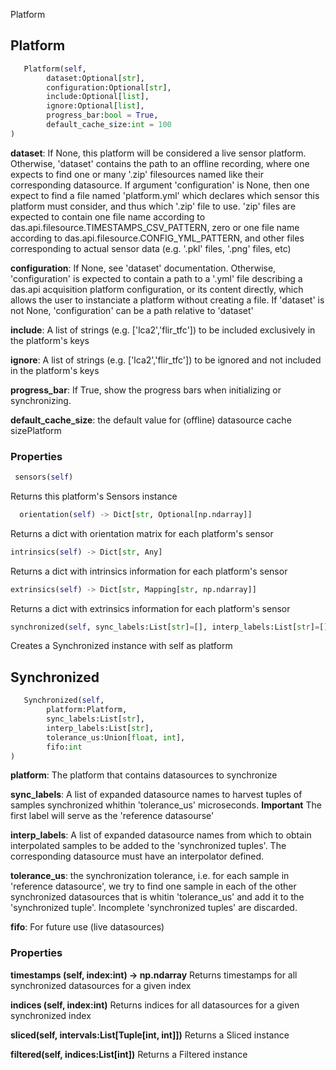
        
Platform

## Platform
```python
   Platform(self, 
	    dataset:Optional[str], 
	    configuration:Optional[str], 
	    include:Optional[list], 
	    ignore:Optional[list], 
	    progress_bar:bool = True, 
	    default_cache_size:int = 100
)
```

**dataset**: If None, this platform will be considered a live sensor platform. Otherwise, 'dataset' contains the path to an offline recording, where one expects to find one or many '.zip' filesources named like their corresponding datasource. If argument 'configuration' is None, then one expect to find a file named 'platform.yml' which declares which sensor this platform must consider, and thus which '.zip' file to use. 'zip' files are expected to contain one file name according to das.api.filesource.TIMESTAMPS_CSV_PATTERN, zero or one file name according to das.api.filesource.CONFIG_YML_PATTERN, and other files corresponding to actual sensor data (e.g. '.pkl' files, '.png' files, etc)

**configuration**: If None, see 'dataset' documentation. Otherwise, 'configuration' is expected to contain a path to a '.yml' file describing a das.api acquisition platform configuration, or its content directly, which allows the user to instanciate a platform without creating a file. If 'dataset' is not None, 'configuration' can be a path relative to 'dataset'

**include**: A list of strings (e.g. ['lca2','flir_tfc']) to be included exclusively in the platform's keys

**ignore**: A list of strings (e.g. ['lca2','flir_tfc']) to be ignored and not included in the platform's keys

**progress_bar**: If True, show the progress bars when initializing or synchronizing.

**default_cache_size**: the default value for (offline) datasource cache sizePlatform

### Properties
```python
 sensors(self)
```

Returns this platform's Sensors instance

 ```python
   orientation(self) -> Dict[str, Optional[np.ndarray]]
   ```
Returns a dict with orientation matrix for each platform's sensor

```python
intrinsics(self) -> Dict[str, Any]
```
Returns a dict with intrinsics information for each platform's sensor

```python
extrinsics(self) -> Dict[str, Mapping[str, np.ndarray]]
```
Returns a dict with extrinsics information for each platform's sensor

```python
synchronized(self, sync_labels:List[str]=[], interp_labels:List[str]=[], tolerance_us:Union[float, int]=None, fifo:int=-1)
```
Creates a Synchronized instance with self as platform

## Synchronized
```python
   Synchronized(self, 
	    platform:Platform, 
	    sync_labels:List[str], 
	    interp_labels:List[str], 
	    tolerance_us:Union[float, int], 
	    fifo:int
)
```

**platform**: The platform that contains datasources to synchronize

**sync_labels**: A list of expanded datasource names to harvest tuples of samples synchronized whithin 'tolerance_us' microseconds. **Important** The first label will serve as the 'reference datasourse'

**interp_labels**: A list of expanded datasource names from which to obtain interpolated samples to be added to the 'synchronized tuples'. The corresponding datasource must have an interpolator defined.

**tolerance_us**: the synchronization tolerance, i.e. for each sample in 'reference datasource', we try to find one sample in each of the other synchronized datasources that is whitin 'tolerance_us' and add it to the 'synchronized tuple'. Incomplete 'synchronized tuples' are discarded.

**fifo**: For future use (live datasources)
  
  ### Properties
  **timestamps (self, index:int) -> np.ndarray**
Returns timestamps for all synchronized datasources for a given index

**indices (self, index:int)**
Returns indices for all datasources for a given synchronized index

**sliced(self, intervals:List[Tuple[int, int]])**
Returns a Sliced instance

**filtered(self, indices:List[int])**
Returns a Filtered instance

